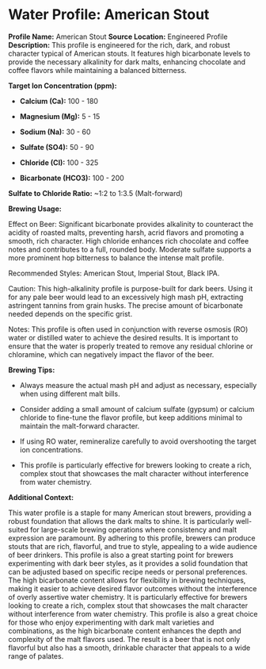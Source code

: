 # Water Profile: American Stout

**Profile Name:** American Stout
**Source Location:** Engineered Profile
**Description:** This profile is engineered for the rich, dark, and robust character typical of American stouts. It features high bicarbonate levels to provide the necessary alkalinity for dark malts, enhancing chocolate and coffee flavors while maintaining a balanced bitterness.

**Target Ion Concentration (ppm):**

* **Calcium (Ca):** 100 - 180

* **Magnesium (Mg):** 5 - 15

* **Sodium (Na):** 30 - 60

* **Sulfate (SO4):** 50 - 90

* **Chloride (Cl):** 100 - 325

* **Bicarbonate (HCO3):** 100 - 200

**Sulfate to Chloride Ratio:** ~1:2 to 1:3.5 (Malt-forward)

**Brewing Usage:**

Effect on Beer: Significant bicarbonate provides alkalinity to counteract the acidity of roasted malts, preventing harsh, acrid flavors and promoting a smooth, rich character. High chloride enhances rich chocolate and coffee notes and contributes to a full, rounded body. Moderate sulfate supports a more prominent hop bitterness to balance the intense malt profile.

Recommended Styles: American Stout, Imperial Stout, Black IPA.

Caution: This high-alkalinity profile is purpose-built for dark beers. Using it for any pale beer would lead to an excessively high mash pH, extracting astringent tannins from grain husks. The precise amount of bicarbonate needed depends on the specific grist.

Notes: This profile is often used in conjunction with reverse osmosis (RO) water or distilled water to achieve the desired results. It is important to ensure that the water is properly treated to remove any residual chlorine or chloramine, which can negatively impact the flavor of the beer.

**Brewing Tips:**

* Always measure the actual mash pH and adjust as necessary, especially when using different malt bills.

* Consider adding a small amount of calcium sulfate (gypsum) or calcium chloride to fine-tune the flavor profile, but keep additions minimal to maintain the malt-forward character.

* If using RO water, remineralize carefully to avoid overshooting the target ion concentrations.

* This profile is particularly effective for brewers looking to create a rich, complex stout that showcases the malt character without interference from water chemistry.

**Additional Context:**

This water profile is a staple for many American stout brewers, providing a robust foundation that allows the dark malts to shine. It is particularly well-suited for large-scale brewing operations where consistency and malt expression are paramount. By adhering to this profile, brewers can produce stouts that are rich, flavorful, and true to style, appealing to a wide audience of beer drinkers.
This profile is also a great starting point for brewers experimenting with dark beer styles, as it provides a solid foundation that can be adjusted based on specific recipe needs or personal preferences. The high bicarbonate content allows for flexibility in brewing techniques, making it easier to achieve desired flavor outcomes without the interference of overly assertive water chemistry. It is particularly effective for brewers looking to create a rich, complex stout that showcases the malt character without interference from water chemistry.
This profile is also a great choice for those who enjoy experimenting with dark malt varieties and combinations, as the high bicarbonate content enhances the depth and complexity of the malt flavors used. The result is a beer that is not only flavorful but also has a smooth, drinkable character that appeals to a wide range of palates.
